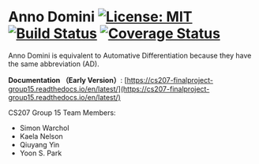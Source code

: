 # Anno Domini [![License: MIT](https://img.shields.io/badge/License-MIT-yellow.svg)](https://opensource.org/licenses/MIT) [![Build Status](https://travis-ci.org/anno-domini-207/cs207-FinalProject.svg?branch=master)](https://travis-ci.org/anno-domini-207/cs207-FinalProject.svg?branch=master) [![Coverage Status](https://codecov.io/gh/anno-domini-207/cs207-FinalProject/branch/master/graph/badge.svg)](https://codecov.io/gh/anno-domini-207/cs207-FinalProject)

Anno Domini is equivalent to Automative Differentiation because they have the same abbreviation (AD).

**Documentation （Early Version）**: [https://cs207-finalproject-group15.readthedocs.io/en/latest/](https://cs207-finalproject-group15.readthedocs.io/en/latest/)

CS207 Group 15 Team Members: 

- Simon Warchol 
- Kaela Nelson 
- Qiuyang Yin
- Yoon S. Park



